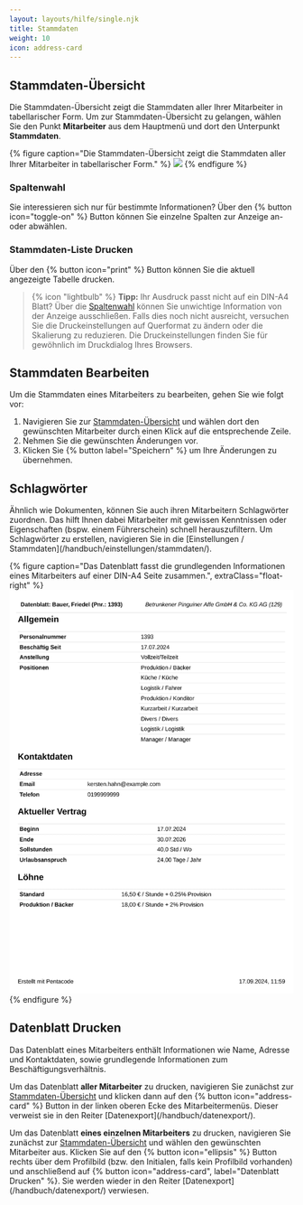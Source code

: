 ```yaml
---
layout: layouts/hilfe/single.njk
title: Stammdaten
weight: 10
icon: address-card
---
```


## Stammdaten-Übersicht

Die Stammdaten-Übersicht zeigt die Stammdaten aller Ihrer Mitarbeiter in tabellarischer Form. Um zur
Stammdaten-Übersicht zu gelangen, wählen Sie den Punkt **Mitarbeiter** aus dem Hauptmenü und dort den Unterpunkt
**Stammdaten**.

{% figure caption="Die Stammdaten-Übersicht zeigt die Stammdaten aller Ihrer Mitarbeiter in tabellarischer Form." %}
<img src="übersicht.webp" />
{% endfigure %}

### Spaltenwahl

Sie interessieren sich nur für bestimmte Informationen? Über den {% button icon="toggle-on" %} Button können Sie einzelne Spalten zur Anzeige an- oder abwählen.

### Stammdaten-Liste Drucken

Über den {% button icon="print" %} Button können Sie die aktuell angezeigte Tabelle drucken.

> {% icon "lightbulb" %} **Tipp:** Ihr Ausdruck passt nicht auf ein DIN-A4
> Blatt? Über die [Spaltenwahl](#spaltenwahl) können Sie unwichtige Information
> von der Anzeige ausschließen. Falls dies noch nicht ausreicht, versuchen Sie
> die Druckeinstellungen auf Querformat zu ändern oder die Skalierung zu
> reduzieren. Die Druckeinstellungen finden Sie für gewöhnlich im Druckdialog
> Ihres Browsers.

## Stammdaten Bearbeiten

Um die Stammdaten eines Mitarbeiters zu bearbeiten, gehen Sie wie folgt vor:

1. Navigieren Sie zur [Stammdaten-Übersicht](#stammdaten-übersicht) und wählen dort den gewünschten Mitarbeiter durch einen Klick auf die entsprechende Zeile.
2. Nehmen Sie die gewünschten Änderungen vor.
3. Klicken Sie {% button label="Speichern" %} um Ihre Änderungen zu übernehmen.

## Schlagwörter

Ähnlich wie Dokumenten, können Sie auch ihren Mitarbeitern Schlagwörter zuordnen. Das hilft Ihnen dabei Mitarbeiter mit gewissen Kenntnissen oder Eigenschaften (bspw. einem Führerschein) schnell herauszufiltern. Um Schlagwörter zu erstellen, navigieren Sie in die [Einstellungen / Stammdaten]\(/handbuch/einstellungen/stammdaten/). 

{% figure caption="Das Datenblatt fasst die grundlegenden Informationen eines Mitarbeiters auf einer DIN-A4 Seite zusammen.", extraClass="float-right" %}
<img src="datenblatt.webp" />
{% endfigure %}

## Datenblatt Drucken

Das Datenblatt eines Mitarbeiters enthält Informationen wie Name, Adresse und
Kontaktdaten, sowie grundlegende Informationen zum Beschäftigungsverhältnis.

Um das Datenblatt **aller Mitarbeiter** zu drucken, navigieren Sie zunächst zur
[Stammdaten-Übersicht](stammdaten-übersicht) und klicken dann auf den {% button
icon="address-card" %} Button in der linken oberen Ecke des
Mitarbeitermenüs. Dieser verweist sie in den Reiter
[Datenexport]\(/handbuch/datenexport/). 

Um das Datenblatt **eines einzelnen Mitarbeiters** zu drucken, navigieren Sie
zunächst zur [Stammdaten-Übersicht](stammdaten-übersicht) und wählen den
gewünschten Mitarbeiter aus. Klicken Sie auf den {% button icon="ellipsis" %} Button
rechts über dem Profilbild (bzw. den Initialen, falls kein Profilbild vorhanden)
und anschließend auf {% button icon="address-card", label="Datenblatt Drucken"
%}. Sie werden wieder in den Reiter [Datenexport]\(/handbuch/datenexport/)
verwiesen. 
